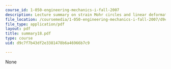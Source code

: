 ```yaml
---
course_id: 1-050-engineering-mechanics-i-fall-2007
description: Lecture summary on strain Mohr circles and linear deformation theory.
file_location: /coursemedia/1-050-engineering-mechanics-i-fall-2007/d9c7f7b43df2e3381478b6a46966b7c9_summary18.pdf
file_type: application/pdf
layout: pdf
title: summary18.pdf
type: course
uid: d9c7f7b43df2e3381478b6a46966b7c9

---
```

None
